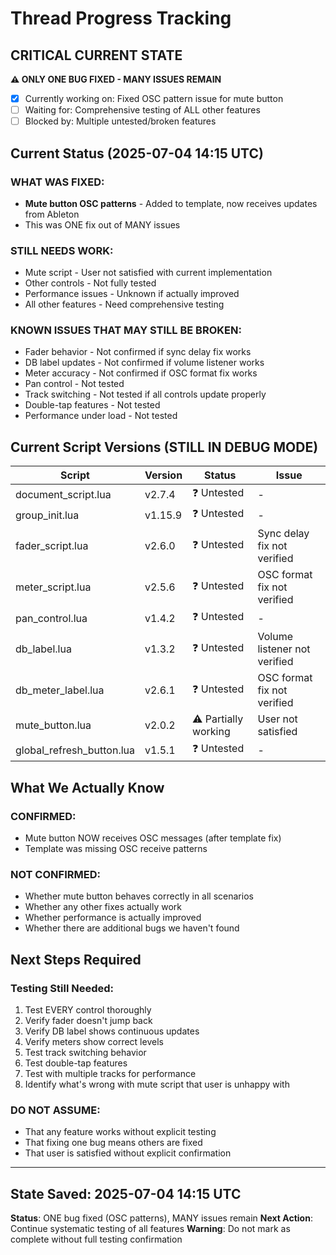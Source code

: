 # Thread Progress Tracking

## CRITICAL CURRENT STATE
**⚠️ ONLY ONE BUG FIXED - MANY ISSUES REMAIN**
- [x] Currently working on: Fixed OSC pattern issue for mute button
- [ ] Waiting for: Comprehensive testing of ALL other features
- [ ] Blocked by: Multiple untested/broken features

## Current Status (2025-07-04 14:15 UTC)

### WHAT WAS FIXED:
- **Mute button OSC patterns** - Added to template, now receives updates from Ableton
- This was ONE fix out of MANY issues

### STILL NEEDS WORK:
- Mute script - User not satisfied with current implementation
- Other controls - Not fully tested
- Performance issues - Unknown if actually improved
- All other features - Need comprehensive testing

### KNOWN ISSUES THAT MAY STILL BE BROKEN:
- Fader behavior - Not confirmed if sync delay fix works
- DB label updates - Not confirmed if volume listener works
- Meter accuracy - Not confirmed if OSC format fix works
- Pan control - Not tested
- Track switching - Not tested if all controls update properly
- Double-tap features - Not tested
- Performance under load - Not tested

## Current Script Versions (STILL IN DEBUG MODE)

| Script | Version | Status | Issue |
|--------|---------|--------|-------|
| document_script.lua | v2.7.4 | ❓ Untested | - |
| group_init.lua | v1.15.9 | ❓ Untested | - |
| fader_script.lua | v2.6.0 | ❓ Untested | Sync delay fix not verified |
| meter_script.lua | v2.5.6 | ❓ Untested | OSC format fix not verified |
| pan_control.lua | v1.4.2 | ❓ Untested | - |
| db_label.lua | v1.3.2 | ❓ Untested | Volume listener not verified |
| db_meter_label.lua | v2.6.1 | ❓ Untested | OSC format fix not verified |
| mute_button.lua | v2.0.2 | ⚠️ Partially working | User not satisfied |
| global_refresh_button.lua | v1.5.1 | ❓ Untested | - |

## What We Actually Know

### CONFIRMED:
- Mute button NOW receives OSC messages (after template fix)
- Template was missing OSC receive patterns

### NOT CONFIRMED:
- Whether mute button behaves correctly in all scenarios
- Whether any other fixes actually work
- Whether performance is actually improved
- Whether there are additional bugs we haven't found

## Next Steps Required

### Testing Still Needed:
1. Test EVERY control thoroughly
2. Verify fader doesn't jump back
3. Verify DB label shows continuous updates
4. Verify meters show correct levels
5. Test track switching behavior
6. Test double-tap features
7. Test with multiple tracks for performance
8. Identify what's wrong with mute script that user is unhappy with

### DO NOT ASSUME:
- That any feature works without explicit testing
- That fixing one bug means others are fixed
- That user is satisfied without explicit confirmation

---

## State Saved: 2025-07-04 14:15 UTC
**Status**: ONE bug fixed (OSC patterns), MANY issues remain
**Next Action**: Continue systematic testing of all features
**Warning**: Do not mark as complete without full testing confirmation
